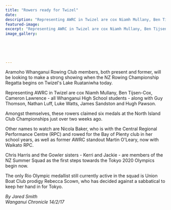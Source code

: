 ```yaml
---
title: "Rowers ready for Twizel"
date: 
description: "Representing AWRC in Twizel are cox Niamh Mullany, Ben Tijsen-Cox, Cameron Lawrence - all WHS students - along with Guy Thomson, Nathan Luff, Luke Watts, James Sandston and Hugh Pawson..."
featured-image: 
excerpt: "Representing AWRC in Twizel are cox Niamh Mullany, Ben Tijsen-Cox, Cameron Lawrence - all WHS students - along with Guy Thomson, Nathan Luff, Luke Watts, James Sandston and Hugh Pawson."
image_gallery:
	
	
	
	
	
---
```


<p><span>Aramoho Whanganui Rowing Club members, both present and former, will be looking to make a strong showing when the NZ Rowing Championship Regatta begins on Twizel's Lake Ruataniwha today.</span></p>
<p>Representing AWRC in Twizel are cox Niamh Mullany, Ben Tijsen-Cox, Cameron Lawrence - all Whanganui High School students - along with Guy Thomson, Nathan Luff, Luke Watts, James Sandston and Hugh Pawson.</p>
<p>Amongst themselves, these rowers claimed six medals at the North Island Club Championships just over two weeks ago.</p>
<p>Other names to watch are Nicola Baker, who is with the Central Regional Performance Centre (RPC) and rowed for the Bay of Plenty club in her school years, as well as former AWRC standout Martin O'Leary, now with Waikato RPC.</p>
<p>Chris Harris and the Gowler sisters - Kerri and Jackie - are members of the NZ Summer Squad as the first steps towards the Tokyo 2020 Olympics begin now.</p>
<p>The only Rio Olympic medallist still currently active in the squad is Union Boat Club prodigy Rebecca Scown, who has decided against a sabbatical to keep her hand in for Tokyo.</p>
<p><em>By Jared Smith<br />Wanganui Chronicle 14/2/17&nbsp;</em></p>

